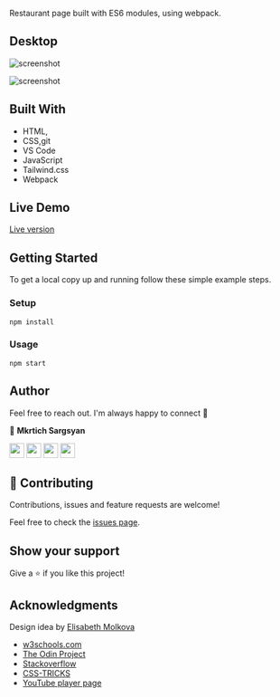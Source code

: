 Restaurant page built with ES6 modules, using webpack.

## Desktop
![screenshot](https://user-images.githubusercontent.com/31889642/107457569-bc508b80-6b6b-11eb-9892-01246b5f7213.png)

![screenshot](https://user-images.githubusercontent.com/31889642/107457573-beb2e580-6b6b-11eb-83c3-6908a2d4b570.png)

## Built With

- HTML,
- CSS,git
- VS Code
- JavaScript
- Tailwind.css
- Webpack

## Live Demo

<a href= "https://restaurant-page-do205xims-mkrtichsargsyan.vercel.app" target="_blank">Live version</a>

## Getting Started

To get a local copy up and running follow these simple example steps.

### Setup

```
npm install
```

### Usage

```
npm start
```

## Author

Feel free to reach out. I'm always happy to connect :slightly_smiling_face:

👤 **Mkrtich Sargsyan**


[<code><img height="26" src="https://cdn.iconscout.com/icon/free/png-256/github-153-675523.png"></code>](https://github.com/MkrtichSargsyan)
[<code><img height="26" src="https://upload.wikimedia.org/wikipedia/sco/thumb/9/9f/Twitter_bird_logo_2012.svg/1200px-Twitter_bird_logo_2012.svg.png"></code>](https://twitter.com/MkrtichSargsyan)
[<code><img height="26" src="https://upload.wikimedia.org/wikipedia/commons/thumb/c/c9/Linkedin.svg/1200px-Linkedin.svg.png"></code>](https://www.linkedin.com/in/mkrtich-sargsyan/)
[<code><img height="26" src="https://upload.wikimedia.org/wikipedia/commons/a/ab/Gmail_Icon.svg"></code>](mailto:mkrtichsargsyan24@gmail.com)



## 🤝 Contributing

Contributions, issues and feature requests are welcome!

Feel free to check the <a href="https://github.com/MkrtichSargsyan/Restaurant-Page/tree/issues"> issues page</a>.

## Show your support

Give a ⭐️ if you like this project!

## Acknowledgments

Design idea by [Elisabeth Molkova](https://www.behance.net/gallery/95591065/Web-design)

- <a href="https://www.w3schools.com/" target="_blank">w3schools.com</a> 
- <a href="https://www.theodinproject.com/" target="_blank">The Odin Project</a>
- <a href="https://www.stackoverflow.com/" target="_blank">Stackoverflow</a>
- <a href="https://css-tricks.com/" target="_blank">CSS-TRICKS</a>
- <a href="https://youtube.com/" target="_blank">YouTube player page</a>